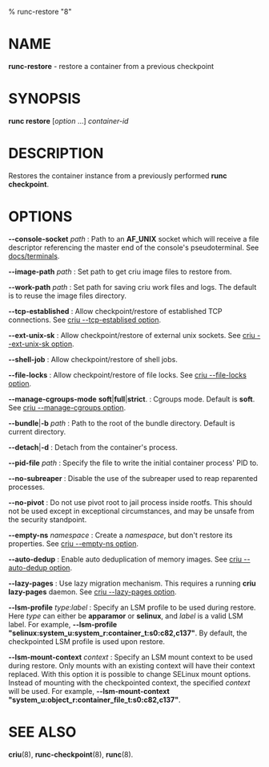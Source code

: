% runc-restore "8"

# NAME
**runc-restore** - restore a container from a previous checkpoint

# SYNOPSIS
**runc restore** [_option_ ...] _container-id_

# DESCRIPTION
Restores the container instance from a previously performed **runc checkpoint**.

# OPTIONS
**--console-socket** _path_
: Path to an **AF_UNIX**  socket which will receive a file descriptor
referencing the master end of the console's pseudoterminal.  See
[docs/terminals](https://github.com/opencontainers/runc/blob/master/docs/terminals.md).

**--image-path** _path_
: Set path to get criu image files to restore from.

**--work-path** _path_
: Set path for saving criu work files and logs. The default is to reuse the
image files directory.

**--tcp-established**
: Allow checkpoint/restore of established TCP connections. See
[criu --tcp-establised option](https://criu.org/CLI/opt/--tcp-established).

**--ext-unix-sk**
: Allow checkpoint/restore of external unix sockets. See
[criu --ext-unix-sk option](https://criu.org/CLI/opt/--ext-unix-sk).

**--shell-job**
: Allow checkpoint/restore of shell jobs.

**--file-locks**
: Allow checkpoint/restore of file locks. See
[criu --file-locks option](https://criu.org/CLI/opt/--file-locks).

**--manage-cgroups-mode** **soft**|**full**|**strict**.
: Cgroups mode. Default is **soft**. See
[criu --manage-cgroups option](https://criu.org/CLI/opt/--manage-cgroups).

**--bundle**|**-b** _path_
: Path to the root of the bundle directory. Default is current directory.

**--detach**|**-d**
: Detach from the container's process.

**--pid-file** _path_
: Specify the file to write the initial container process' PID to.

**--no-subreaper**
: Disable the use of the subreaper used to reap reparented processes.

**--no-pivot**
: Do not use pivot root to jail process inside rootfs. This should not be used
except in exceptional circumstances, and may be unsafe from the security
standpoint.

**--empty-ns** _namespace_
: Create a _namespace_, but don't restore its properties. See
[criu --empty-ns option](https://criu.org/CLI/opt/--empty-ns).

**--auto-dedup**
: Enable auto deduplication of memory images. See
[criu --auto-dedup option](https://criu.org/CLI/opt/--auto-dedup).

**--lazy-pages**
: Use lazy migration mechanism. This requires a running **criu lazy-pages**
daemon. See [criu --lazy-pages option](https://criu.org/CLI/opt/--lazy-pages).

**--lsm-profile** _type_:_label_
: Specify an LSM profile to be used during restore. Here _type_ can either be
**apparamor** or **selinux**, and _label_ is a valid LSM label. For example,
**--lsm-profile "selinux:system_u:system_r:container_t:s0:c82,c137"**.
By default, the checkpointed LSM profile is used upon restore.

**--lsm-mount-context** _context_
: Specify an LSM mount context to be used during restore. Only mounts with an
existing context will have their context replaced. With this option it is
possible to change SELinux mount options. Instead of mounting with the
checkpointed context, the specified _context_ will be used.
For example, **--lsm-mount-context "system_u:object_r:container_file_t:s0:c82,c137"**.

# SEE ALSO
**criu**(8),
**runc-checkpoint**(8),
**runc**(8).
